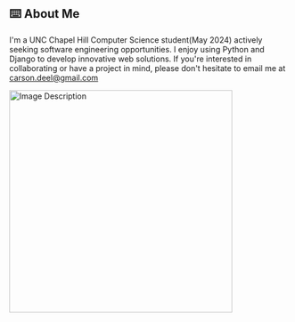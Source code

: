 ## ⌨️ About Me
I'm a UNC Chapel Hill Computer Science student(May 2024) actively seeking software engineering opportunities. I enjoy using Python and Django to develop innovative web solutions. If you're interested in collaborating or have a project in mind, please don't hesitate to email me at carson.deel@gmail.com

<img src="https://wakatime.com/share/@018e401e-daa3-430b-8259-56945384c441/80d06bdc-a1b0-4f7b-b468-d1d17f3d910a.svg" alt="Image Description" height="400">

